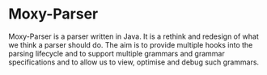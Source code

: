 Moxy-Parser
===========

Moxy-Parser is a parser written in Java. It is a rethink and redesign of what we think a parser should do. The aim is to provide multiple hooks into the parsing lifecycle and to support multiple grammars and grammar specifications and to allow us to view, optimise and debug such grammars. 
